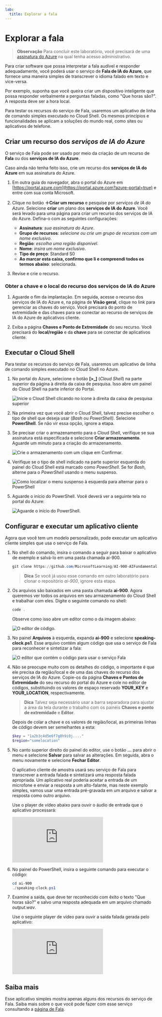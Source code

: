 ```yaml
---
lab:
  title: Explorar a fala
---
```


# Explorar a fala

> **Observação** Para concluir este laboratório, você precisará de uma [assinatura do Azure](https://azure.microsoft.com/free?azure-portal=true) na qual tenha acesso administrativo.

Para criar software que possa interpretar a fala audível e responder adequadamente, você poderá usar o serviço de **Fala de IA do Azure**, que fornece uma maneira simples de transcrever o idioma falado em texto e vice-versa.

Por exemplo, suponha que você queira criar um dispositivo inteligente que possa responder verbalmente a perguntas faladas, como "Que horas são?". A resposta deve ser a hora local.

Para testar os recursos do serviço de Fala, usaremos um aplicativo de linha de comando simples executado no Cloud Shell. Os mesmos princípios e funcionalidades se aplicam a soluções do mundo real, como sites ou aplicativos de telefone.

## Criar um recurso dos *serviços de IA do Azure*

O serviço de Fala pode ser usado por meio da criação de um recurso de **Fala** ou dos **serviços de IA do Azure**.

Caso ainda não tenha feito isso, crie um recurso dos **serviços de IA do Azure** em sua assinatura do Azure.

1. Em outra guia do navegador, abra o portal do Azure em [https://portal.azure.com](https://portal.azure.com?azure-portal=true) e entre com sua conta Microsoft.

1. Clique no botão **&#65291;Criar um recurso** e pesquise por *serviços de IA do Azure*. Selecione **criar** um plano dos **serviços de IA do Azure**. Você será levado para uma página para criar um recurso dos serviços de IA do Azure. Defina-o com as seguintes configurações:
    - **Assinatura**: *sua assinatura do Azure*.
    - **Grupo de recursos**: *selecione ou crie um grupo de recursos com um nome exclusivo*.
    - **Região**: *escolha uma região disponível*.
    - **Nome**: *insira um nome exclusivo*.
    - **Tipo de preço**: Standard S0
    - **Ao marcar esta caixa, confirmo que li e compreendi todos os termos abaixo**: selecionada.

1. Revise e crie o recurso.

### Obter a chave e o local do recurso dos serviços de IA do Azure

1. Aguarde o fim da implantação. Em seguida, acesse o recurso dos serviços de IA do Azure e, na página de **Visão geral**, clique no link para gerenciar as chaves do serviço. Você precisará do ponto de extremidade e das chaves para se conectar ao recurso de serviços de IA do Azure de aplicativos cliente.

1. Exiba a página **Chaves e Ponto de Extremidade** do seu recurso. Você precisará do **local/região** e da **chave** para se conectar de aplicativos cliente.

## Executar o Cloud Shell

Para testar os recursos do serviço de Fala, usaremos um aplicativo de linha de comando simples executado no Cloud Shell no Azure.

1. No portal do Azure, selecione o botão **[>_]** (*Cloud Shell*) na parte superior da página à direita da caixa de pesquisa. Isso abre um painel do Cloud Shell na parte inferior do Portal.

    ![Inicie o Cloud Shell clicando no ícone à direita da caixa de pesquisa superior](media/recognize-synthesize-speech/powershell-portal-guide-1.png)

1. Na primeira vez que você abrir o Cloud Shell, talvez precise escolher o tipo de shell que deseja usar (*Bash* ou *PowerShell).* Selecione **PowerShell**. Se não vir essa opção, ignore a etapa.  

1. Se precisar criar o armazenamento para o Cloud Shell, verifique se sua assinatura está especificada e selecione **Criar armazenamento**. Aguarde um minuto para a criação do armazenamento.

    ![Crie o armazenamento com um clique em Confirmar.](media/recognize-synthesize-speech/powershell-portal-guide-2.png)

1. Verifique se o tipo de shell indicado na parte superior esquerda do painel do Cloud Shell está marcado como *PowerShell*. Se for *Bash*, alterne para o *PowerShell* usando o menu suspenso.

    ![Como localizar o menu suspenso à esquerda para alternar para o PowerShell](media/recognize-synthesize-speech/powershell-portal-guide-3.png)

1. Aguarde o início do PowerShell. Você deverá ver a seguinte tela no portal do Azure:  

    ![Aguarde o início do PowerShell.](media/recognize-synthesize-speech/powershell-prompt.png)

## Configurar e executar um aplicativo cliente

Agora que você tem um modelo personalizado, pode executar um aplicativo cliente simples que usa o serviço de Fala.

1. No shell do comando, insira o comando a seguir para baixar o aplicativo de exemplo e salvá-lo em uma pasta chamada ai-900.

    ```PowerShell
    git clone https://github.com/MicrosoftLearning/AI-900-AIFundamentals ai-900
    ```

    >**Dica** Se você já usou esse comando em outro laboratório para clonar o repositório *ai-900*, ignore esta etapa.

1. Os arquivos são baixados em uma pasta chamada **ai-900**. Agora queremos ver todos os arquivos em seu armazenamento do Cloud Shell e trabalhar com eles. Digite o seguinte comando no shell:

     ```PowerShell
    code .
    ```

    Observe como isso abre um editor como o da imagem abaixo:

    ![O editor de código.](media/recognize-synthesize-speech/powershell-portal-guide-4.png)

1. No painel **Arquivos** à esquerda, expanda **ai-900** e selecione **speaking-clock.ps1**. Esse arquivo contém algum código que usa o serviço de Fala para reconhecer e sintetizar a fala:

    ![O editor que contém o código para usar o serviço Fala](media/recognize-synthesize-speech/speaking-clock-code.png)

1. Não se preocupe muito com os detalhes do código, o importante é que ele precisa da região/local e de uma das chaves do recurso dos serviços de IA do Azure. Copie-os da página **Chaves e Pontos de Extremidade** do seu recurso do portal do Azure e cole no editor de códigos, substituindo os valores de espaço reservado **YOUR_KEY** e **YOUR_LOCATION**, respectivamente.

    > **Dica** Talvez seja necessário usar a barra separadora para ajustar a área da tela durante o trabalho com os painéis **Chaves e ponto de extremidade** e **Editor**.

    Depois de colar a chave e os valores de região/local, as primeiras linhas de código devem ser semelhantes a esta:

    ```PowerShell
    $key = "1a2b3c4d5e6f7g8h9i0j...."
    $region="somelocation"
    ```

1. No canto superior direito do painel do editor, use o botão **...** para abrir o menu e selecione **Salvar** para salvar as alterações. Em seguida, abra o menu novamente e selecione **Fechar Editor**.

    O aplicativo cliente de amostra usará seu serviço de Fala para transcrever a entrada falada e sintetizará uma resposta falada apropriada. Um aplicativo real poderia aceitar a entrada de um microfone e enviar a resposta a um alto-falante, mas neste exemplo simples, vamos usar uma entrada pré-gravada em um arquivo e salvar a resposta como outro arquivo.

    Use o player de vídeo abaixo para ouvir o áudio de entrada que o aplicativo processará:

    <div class="embeddedvideo"><iframe src="https://www.microsoft.com/videoplayer/embed/RWMAvi" frameborder="0" allowfullscreen="true" data-linktype="external"></iframe></div>

1. No painel do PowerShell, insira o seguinte comando para executar o código:

    ```PowerShell
    cd ai-900
    ./speaking-clock.ps1
    ```

1. Examine a saída, que deve ter reconhecido com êxito o texto "Que horas são?" e salvo uma resposta adequada em um arquivo chamado *output.wav*.

    Use o seguinte player de vídeo para ouvir a saída falada gerada pelo aplicativo:

    <div class="embeddedvideo"><iframe src="https://www.microsoft.com/videoplayer/embed/RWMSIU" frameborder="0" allowfullscreen="true" data-linktype="external"></iframe></div>

## Saiba mais

Esse aplicativo simples mostra apenas alguns dos recursos do serviço de Fala. Saiba mais sobre o que você pode fazer com esse serviço consultando a [página de Fala](https://azure.microsoft.com/services/cognitive-services/speech-services/).
